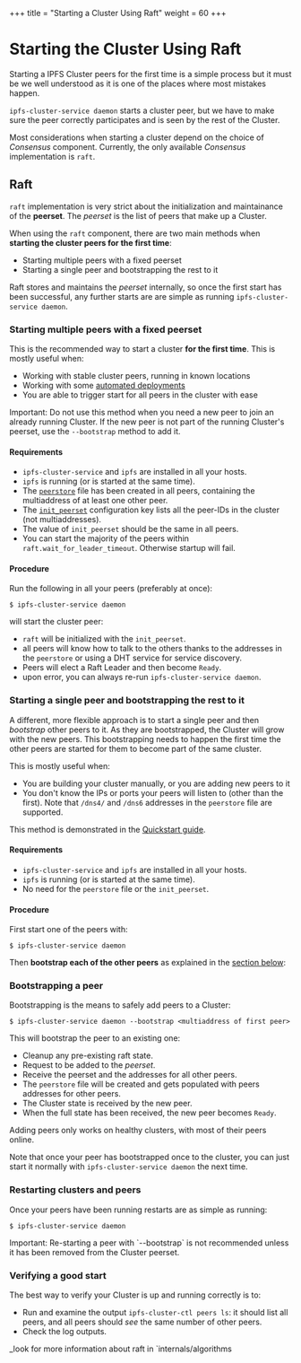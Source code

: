 +++
title = "Starting a Cluster Using Raft"
weight = 60
+++

# Starting the Cluster Using Raft

Starting a IPFS Cluster peers for the first time is a simple process but it must be we well understood as it is one of the places where most mistakes happen.

<div class="tipbox tip"><code>ipfs-cluster-service daemon</code> starts a cluster peer, but we have to make sure the peer correctly participates and is seen by the rest of the Cluster.</div>

Most considerations when starting a cluster depend on the choice of *Consensus* component. Currently, the only available *Consensus* implementation is `raft`.

## Raft

`raft` implementation is very strict about the initialization and maintainance of the **peerset**. The *peerset* is the list of peers that make up a Cluster.

When using the `raft` component, there are two main methods when **starting the cluster peers for the first time**:

* Starting multiple peers with a fixed peerset
* Starting a single peer and bootstrapping the rest to it

Raft stores and maintains the *peerset* internally, so once the first start has been successful, any further starts are are simple as running `ipfs-cluster-service daemon`.

### Starting multiple peers with a fixed peerset

This is the recommended way to start a cluster **for the first time**. This is mostly useful when:

* Working with stable cluster peers, running in known locations
* Working with some [automated deployments](/documentation/deployment)
* You are able to trigger start for all peers in the cluster with ease

<div class="tipbox warning"> Important: Do not use this method when you need a new peer to join an already running Cluster. If the new peer is not part of the running Cluster's peerset, use the <code>--bootstrap</code> method to add it.</div>

#### Requirements

* `ipfs-cluster-service` and `ipfs` are installed in all your hosts.
* `ipfs` is running (or is started at the same time).
* The [`peerstore`](/documentation/configuration/#the-peerstore-file) file has been created in all peers, containing the multiaddress of at least one other peer.
* The [`init_peerset`](/documentation/configuration/#raft) configuration key lists all the peer-IDs in the cluster (not multiaddresses).
* The value of `init_peerset` should be the same in all peers.
* You can start the majority of the peers within `raft.wait_for_leader_timeout`. Otherwise startup will fail.

#### Procedure

Run the following in all your peers (preferably at once):

```
$ ipfs-cluster-service daemon
```

will start the cluster peer:

* `raft` will be initialized with the `init_peerset`.
* all peers will know how to talk to the others thanks to the addresses in the `peerstore` or using a DHT service for service discovery.
* Peers will elect a Raft Leader and then become `Ready`.
* upon error, you can always re-run `ipfs-cluster-service daemon`.


### Starting a single peer and bootstrapping the rest to it

A different, more flexible approach is to start a single peer and then *bootstrap* other peers to it. As they are bootstrapped, the Cluster will grow with the new peers. This bootstrapping needs to happen the first time the other peers are started for them to become part of the same cluster.

This is mostly useful when:

* You are building your cluster manually, or you are adding new peers to it
* You don't know the IPs or ports your peers will listen to (other than the first). Note that `/dns4/` and `/dns6` addresses in the `peerstore` file are supported.

<div class="tipbox tip">This method is demonstrated in the <a href="/documentation/quickstart">Quickstart guide</a>.</div>

#### Requirements

* `ipfs-cluster-service` and `ipfs` are installed in all your hosts.
* `ipfs` is running (or is started at the same time).
* No need for the `peerstore` file or the `init_peerset`.

#### Procedure

First start one of the peers with:

```
$ ipfs-cluster-service daemon
```

Then **bootstrap each of the other peers** as explained in the [section below](#bootstrapping-a-peer):

### Bootstrapping a peer

Bootstrapping is the means to safely add peers to a Cluster:

```
$ ipfs-cluster-service daemon --bootstrap <multiaddress of first peer>
```

This will bootstrap the peer to an existing one:

* Cleanup any pre-existing raft state.
* Request to be added to the *peerset*.
* Receive the peerset and the addresses for all other peers.
* The `peerstore` file will be created and gets populated with peers addresses for other peers.
* The Cluster state is received by the new peer.
* When the full state has been received, the new peer becomes `Ready`.

<div class="tipbox warning">Adding peers only works on healthy clusters, with most of their peers online.</div>

Note that once your peer has bootstrapped once to the cluster, you can just start it normally with `ipfs-cluster-service daemon` the next time.


### Restarting clusters and peers

Once your peers have been running restarts are as simple as running:

```
$ ipfs-cluster-service daemon
```

<div class="tipbox warning"> Important: Re-starting a peer with `--bootstrap` is not recommended unless it has been removed from the Cluster peerset.</div>

### Verifying a good start

The best way to verify your Cluster is up and running correctly is to:

* Run and examine the output `ipfs-cluster-ctl peers ls`: it should list all peers, and all peers should *see* the same number of other peers.
* Check the log outputs.


_look for more information about raft in `internals/algorithms